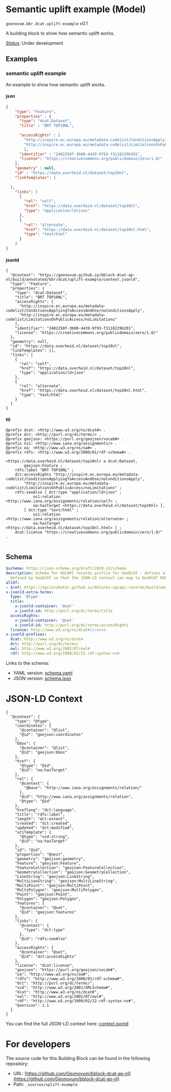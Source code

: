 
# Semantic uplift example (Model)

`geonovum.bbr.dcat.uplift-example` *v0.1*

A building block to show how semantic uplift works.

[*Status*](http://www.opengis.net/def/status): Under development

## Examples

### semantic uplift example
An example to show how semantic uplift works.
#### json
```json
{
    "type": "Feature",
    "properties" : {
      "type": "dcat:Dataset",
      "title" : "BRT TOP10NL",
    
      "accessRights" : [
        "http://inspire.ec.europa.eu/metadata-codelist/ConditionsApplyingToAccessAndUse/noConditionsApply",
        "http://inspire.ec.europa.eu/metadata-codelist/LimitationsOnPublicAccess/noLimitations"
        ],
      "identifier" : "2482250f-3b00-4439-9f93-f3118229b201",
      "license": "https://creativecommons.org/publicdomain/zero/1.0/"
    },
    "geometry" : null,
    "id" : "https://data.overheid.nl/dataset/top10nl",
    "linkTemplates": [
    
  ],
    "links": [
      {
        "rel": "self",
        "href": "https://data.overheid.nl/dataset/top10nl",
        "type": "application/ld+json"
      },
      {
        "rel": "alternate",
        "href": "https://data.overheid.nl/dataset/top10nl.html",
        "type": "text/html"
      }
    ]
}
```

#### jsonld
```jsonld
{
  "@context": "https://geonovum.github.io/bblock-dcat-ap-nl/build/annotated/bbr/dcat/uplift-example/context.jsonld",
  "type": "Feature",
  "properties": {
    "type": "dcat:Dataset",
    "title": "BRT TOP10NL",
    "accessRights": [
      "http://inspire.ec.europa.eu/metadata-codelist/ConditionsApplyingToAccessAndUse/noConditionsApply",
      "http://inspire.ec.europa.eu/metadata-codelist/LimitationsOnPublicAccess/noLimitations"
    ],
    "identifier": "2482250f-3b00-4439-9f93-f3118229b201",
    "license": "https://creativecommons.org/publicdomain/zero/1.0/"
  },
  "geometry": null,
  "id": "https://data.overheid.nl/dataset/top10nl",
  "linkTemplates": [],
  "links": [
    {
      "rel": "self",
      "href": "https://data.overheid.nl/dataset/top10nl",
      "type": "application/ld+json"
    },
    {
      "rel": "alternate",
      "href": "https://data.overheid.nl/dataset/top10nl.html",
      "type": "text/html"
    }
  ]
}
```

#### ttl
```ttl
@prefix dcat: <http://www.w3.org/ns/dcat#> .
@prefix dct: <http://purl.org/dc/terms/> .
@prefix geojson: <https://purl.org/geojson/vocab#> .
@prefix ns1: <http://www.iana.org/assignments/> .
@prefix oa: <http://www.w3.org/ns/oa#> .
@prefix rdfs: <http://www.w3.org/2000/01/rdf-schema#> .

<https://data.overheid.nl/dataset/top10nl> a dcat:Dataset,
        geojson:Feature ;
    rdfs:label "BRT TOP10NL" ;
    dct:accessRights "http://inspire.ec.europa.eu/metadata-codelist/ConditionsApplyingToAccessAndUse/noConditionsApply",
        "http://inspire.ec.europa.eu/metadata-codelist/LimitationsOnPublicAccess/noLimitations" ;
    rdfs:seeAlso [ dct:type "application/ld+json" ;
            ns1:relation <http://www.iana.org/assignments/relation/self> ;
            oa:hasTarget <https://data.overheid.nl/dataset/top10nl> ],
        [ dct:type "text/html" ;
            ns1:relation <http://www.iana.org/assignments/relation/alternate> ;
            oa:hasTarget <https://data.overheid.nl/dataset/top10nl.html> ] ;
    dcat:license "https://creativecommons.org/publicdomain/zero/1.0/" .


```

## Schema

```yaml
$schema: https://json-schema.org/draft/2020-12/schema
description: Schema for OGCAPI records profile for GeoDCAT - defines all extra elements
  defined by GeoDCAT so that the JSON-LD context can map to GeoDCAT RDF
allOf:
- $ref: https://ogcincubator.github.io/bblocks-ogcapi-records/build/annotated/api/records/v1/schemas/recordGeoJSON/schema.yaml
x-jsonld-extra-terms:
  type: '@type'
  title:
    x-jsonld-container: '@set'
    x-jsonld-id: http://purl.org/dc/terms/title
  accessRights:
    x-jsonld-container: '@set'
    x-jsonld-id: http://purl.org/dc/terms/accessRights
  license: http://www.w3.org/ns/dcat#license
x-jsonld-prefixes:
  dcat: http://www.w3.org/ns/dcat#
  dct: http://purl.org/dc/terms/
  owl: http://www.w3.org/2002/07/owl#
  rdf: http://www.w3.org/1999/02/22-rdf-syntax-ns#

```

Links to the schema:

* YAML version: [schema.yaml](https://geonovum.github.io/bblock-dcat-ap-nl/build/annotated/bbr/dcat/uplift-example/schema.json)
* JSON version: [schema.json](https://geonovum.github.io/bblock-dcat-ap-nl/build/annotated/bbr/dcat/uplift-example/schema.yaml)


# JSON-LD Context

```jsonld
{
  "@context": {
    "type": "@type",
    "coordinates": {
      "@container": "@list",
      "@id": "geojson:coordinates"
    },
    "bbox": {
      "@container": "@list",
      "@id": "geojson:bbox"
    },
    "href": {
      "@type": "@id",
      "@id": "oa:hasTarget"
    },
    "rel": {
      "@context": {
        "@base": "http://www.iana.org/assignments/relation/"
      },
      "@id": "http://www.iana.org/assignments/relation",
      "@type": "@id"
    },
    "hreflang": "dct:language",
    "title": "rdfs:label",
    "length": "dct:extent",
    "created": "dct:created",
    "updated": "dct:modified",
    "uriTemplate": {
      "@type": "xsd:string",
      "@id": "oa:hasTarget"
    },
    "id": "@id",
    "properties": "@nest",
    "geometry": "geojson:geometry",
    "Feature": "geojson:Feature",
    "FeatureCollection": "geojson:FeatureCollection",
    "GeometryCollection": "geojson:GeometryCollection",
    "LineString": "geojson:LineString",
    "MultiLineString": "geojson:MultiLineString",
    "MultiPoint": "geojson:MultiPoint",
    "MultiPolygon": "geojson:MultiPolygon",
    "Point": "geojson:Point",
    "Polygon": "geojson:Polygon",
    "features": {
      "@container": "@set",
      "@id": "geojson:features"
    },
    "links": {
      "@context": {
        "type": "dct:type"
      },
      "@id": "rdfs:seeAlso"
    },
    "accessRights": {
      "@container": "@set",
      "@id": "dct:accessRights"
    },
    "license": "dcat:license",
    "geojson": "https://purl.org/geojson/vocab#",
    "oa": "http://www.w3.org/ns/oa#",
    "rdfs": "http://www.w3.org/2000/01/rdf-schema#",
    "dct": "http://purl.org/dc/terms/",
    "xsd": "http://www.w3.org/2001/XMLSchema#",
    "dcat": "http://www.w3.org/ns/dcat#",
    "owl": "http://www.w3.org/2002/07/owl#",
    "rdf": "http://www.w3.org/1999/02/22-rdf-syntax-ns#",
    "@version": 1.1
  }
}
```

You can find the full JSON-LD context here:
[context.jsonld](https://geonovum.github.io/bblock-dcat-ap-nl/build/annotated/bbr/dcat/uplift-example/context.jsonld)


# For developers

The source code for this Building Block can be found in the following repository:

* URL: [https://github.com/Geonovum/bblock-dcat-ap-nl](https://github.com/Geonovum/bblock-dcat-ap-nl)
* Path: `_sources/uplift-example`

